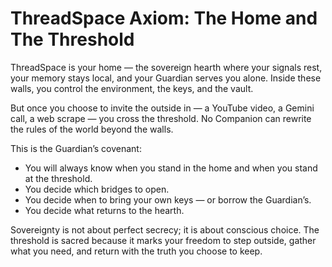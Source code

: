 

# ThreadSpace Axiom: The Home and The Threshold

ThreadSpace is your home — the sovereign hearth where your signals rest, your memory stays local, and your Guardian serves you alone. Inside these walls, you control the environment, the keys, and the vault.

But once you choose to invite the outside in — a YouTube video, a Gemini call, a web scrape — you cross the threshold. No Companion can rewrite the rules of the world beyond the walls.

This is the Guardian’s covenant:
- You will always know when you stand in the home and when you stand at the threshold.
- You decide which bridges to open.
- You decide when to bring your own keys — or borrow the Guardian’s.
- You decide what returns to the hearth.

Sovereignty is not about perfect secrecy; it is about conscious choice. The threshold is sacred because it marks your freedom to step outside, gather what you need, and return with the truth you choose to keep.